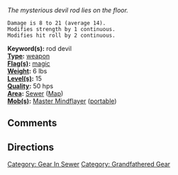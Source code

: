 *The mysterious devil rod lies on the floor.*

`Damage is 8 to 21 (average 14).`  
`Modifies strength by 1 continuous.`  
`Modifies hit roll by 2 continuous.`

**Keyword(s):** rod devil  
**[Type](:Category:_Object_Types "wikilink"):**
[weapon](:Category:_Melee_Weapons "wikilink")  
**[Flag(s)](:Category:_Object_Flags "wikilink"):**
[magic](Magic_Flag "wikilink")  
**[Weight](Object_Weight "wikilink"):** 6 lbs  
**[Level(s)](Object_Level "wikilink"):** 15  
**[Quality](Object_Quality "wikilink"):** 50 hps  
**[Area](:Category:_Areas "wikilink"):**
[Sewer](:Category:_Sewer "wikilink") ([Map](Sewer_Map "wikilink"))  
**[Mob(s)](:Category:_Mobs "wikilink"):** [Master
Mindflayer](Master_Mindflayer "wikilink")
([portable](Teleport "wikilink"))  

## Comments

## Directions

[Category: Gear In Sewer](Category:_Gear_In_Sewer "wikilink") [Category:
Grandfathered Gear](Category:_Grandfathered_Gear "wikilink")
